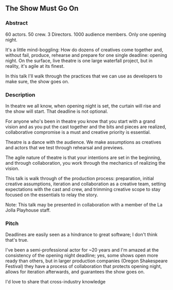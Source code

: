 ## The Show Must Go On

### Abstract

60 actors. 50 crew. 3 Directors. 1000 audience members. Only one opening night.

It's a little mind-boggling: How do dozens of creatives come together and, without fail, produce, rehearse and prepare for one single deadline: opening night. On the surface, live theatre is one large waterfall project, but in reality, it's agile at its finest. 

In this talk I'll walk through the practices that we can use as developers to make sure, the show goes on.

### Description

In theatre we all know, when opening night is set, the curtain will rise and the show will start. That deadline is not optional.

For anyone who's been in theatre you know that you start with a grand vision and as you put the cast together and the bits and pieces are realized, collaborative compromise is a must and creative priority is essential.

Theatre is a dance with the audience. We make assumptions as creatives and actors that we test through rehearsal and previews. 

The agile nature of theatre is that your intentions are set in the beginning, and through collaboration, you work through the mechanics of realizing the vision.

This talk is walk through of the production process: preparation, initial creative assumptions, iteration and collaboration as a creative team, setting expectations with the cast and crew, and trimming creative scope to stay focused on the essentials to relay the story.

Note: This talk may be presented in collaboration with a member of the La Jolla Playhouse staff.

### Pitch

Deadlines are easily seen as a hindrance to great software; I don't think that's true.

I've been a semi-professional actor for ~20 years and I'm amazed at the consistency of the opening night deadline; yes, some shows open more ready than others, but in larger production companies (Oregon Shakespeare Festival) they have a process of collaboration that protects opening night, allows for iteration afterwards, and guarantees the show goes on.

I'd love to share that cross-industry knowledge
